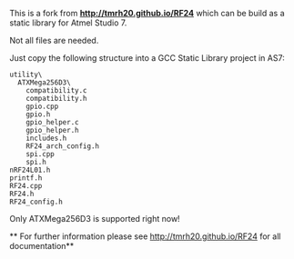 This is a fork from **http://tmrh20.github.io/RF24** which can be build as a static library for Atmel Studio 7.

Not all files are needed.

Just copy the following structure into a GCC Static Library project in AS7:
```
utility\
  ATXMega256D3\
    compatibility.c
    compatibility.h
    gpio.cpp
    gpio.h
    gpio_helper.c
    gpio_helper.h
    includes.h
    RF24_arch_config.h
    spi.cpp
    spi.h
nRF24L01.h
printf.h
RF24.cpp
RF24.h
RF24_config.h
```

Only ATXMega256D3 is supported right now!

** For further information please see http://tmrh20.github.io/RF24 for all documentation**

